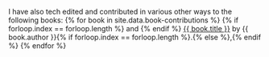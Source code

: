 <p>I have also tech edited and contributed in various other ways to the following books: 
	{% for book in site.data.book-contributions %}
		{% if forloop.index == forloop.length %}
			and
		{% endif %}
		<a href="{{ book.url }}">{{ book.title }}</a> by
		{{ book.author }}{% if forloop.index == forloop.length %}.{% else %},{% endif %}
	{% endfor %}
</p>
